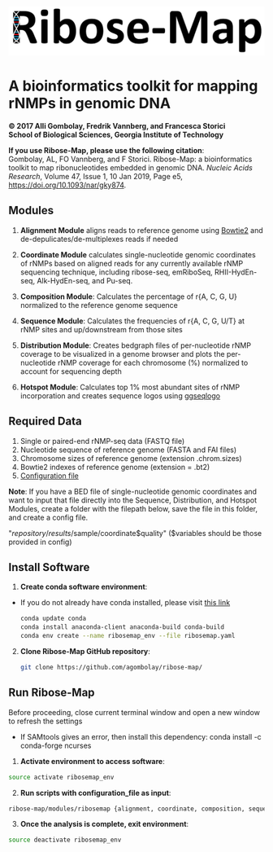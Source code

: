 ![Logo](https://github.com/agombolay/Images/blob/master/Logo.png)
# A bioinformatics toolkit for mapping rNMPs in genomic DNA
**© 2017 Alli Gombolay, Fredrik Vannberg, and Francesca Storici**  
**School of Biological Sciences, Georgia Institute of Technology**

**If you use Ribose-Map, please use the following citation**:  
Gombolay, AL, FO Vannberg, and F Storici. Ribose-Map: a bioinformatics toolkit to map ribonucleotides embedded in genomic DNA. *Nucleic Acids Research*, Volume 47, Issue 1, 10 Jan 2019, Page e5, https://doi.org/10.1093/nar/gky874. 

## Modules
1. **Alignment Module** aligns reads to reference genome using [Bowtie2](http://bowtie-bio.sourceforge.net/bowtie2/index.shtml) and de-depulicates/de-multiplexes reads if needed

2. **Coordinate Module** calculates single-nucleotide genomic coordinates of rNMPs based on aligned reads for any currently available rNMP sequencing technique, including ribose-seq, emRiboSeq, RHII-HydEn-seq, Alk-HydEn-seq, and Pu-seq.  

3. **Composition Module**: Calculates the percentage of r{A, C, G, U} normalized to the reference genome sequence  

4. **Sequence Module**: Calculates the frequencies of r{A, C, G, U/T} at rNMP sites and up/downstream from those sites  

5. **Distribution Module**: Creates bedgraph files of per-nucleotide rNMP coverage to be visualized in a genome browser and plots the per-nucleotide rNMP coverage for each chromosome (%) normalized to account for sequencing depth

6. **Hotspot Module**: Calculates top 1% most abundant sites of rNMP incorporation and creates sequence logos using [ggseqlogo](https://github.com/omarwagih/ggseqlogo)

## Required Data
1. Single or paired-end rNMP-seq data (FASTQ file)
2. Nucleotide sequence of reference genome (FASTA and FAI files)
3. Chromosome sizes of reference genome (extension .chrom.sizes)
4. Bowtie2 indexes of reference genome (extension = .bt2)
5. [Configuration file](https://github.com/agombolay/ribose-map/blob/master/lib/sample.config)

**Note**: If you have a BED file of single-nucleotide genomic coordinates and want to input that file directly into the Sequence, Distribution, and Hotspot Modules, create a folder with the filepath below, save the file in this folder, and create a config file.

"$repository/results/$sample/coordinate$quality" ($variables should be those provided in config)

## Install Software

1. **Create conda software environment**:  
* If you do not already have conda installed, please visit [this link](https://docs.conda.io/projects/conda/en/latest/user-guide/install/index.html)
   ```bash
   conda update conda
   conda install anaconda-client anaconda-build conda-build
   conda env create --name ribosemap_env --file ribosemap.yaml
   ```

2. **Clone Ribose-Map GitHub repository**:  
   ```bash
   git clone https://github.com/agombolay/ribose-map/
   ```
   
## Run Ribose-Map
Before proceeding, close current terminal window and open a new window to refresh the settings  
* If SAMtools gives an error, then install this dependency: conda install -c conda-forge ncurses

1. **Activate environment to access software**:
```bash
source activate ribosemap_env
```

2. **Run scripts with configuration_file as input**:
```bash
ribose-map/modules/ribosemap {alignment, coordinate, composition, sequence, distribution, hotspot} config
```

3. **Once the analysis is complete, exit environment**:  
```bash
source deactivate ribosemap_env
```
